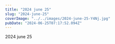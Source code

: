 ```yaml
---
title: "2024 june 25"
slug: "2024-june-25"
coverImage: "../../images/2024-june-25-Y4Nj.jpg"
pubDate: "2024-06-25T07:17:52.094Z"
---
```


2024 june 25
